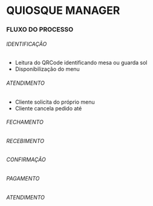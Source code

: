 # QUIOSQUE MANAGER



### FLUXO DO PROCESSO

 ###### IDENTIFICAÇÃO

 - Leitura do QRCode identificando mesa ou guarda sol
 - Disponibilização do menu

###### ATENDIMENTO

 - Cliente solicita do próprio menu
 - Cliente cancela pedido até 
###### FECHAMENTO

###### RECEBIMENTO

###### CONFIRMAÇÃO

###### PAGAMENTO

###### ATENDIMENTO

